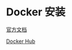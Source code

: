 # Docker 安装

[官方文档](https://clickhouse.com/docs/zh/getting-started/install/#from-docker-image)

[Docker Hub](https://hub.docker.com/r/clickhouse/clickhouse-server/)